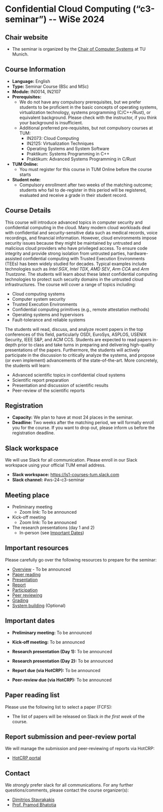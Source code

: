 # Confidential Cloud Computing (“c3-seminar”) -- WiSe 2024

## Chair website

- The seminar is organized by the [Chair of Computer Systems](https://dse.in.tum.de/) at TU Munich.

## Course Information
- **Language:** English
- **Type:** Seminar Course (BSc and MSc)
- **Module:** IN0014, IN2107
- **Prerequisites:**
   - We do not have any compulsory prerequisites, but we prefer students to be proficient in the basic concepts of operating systems, virtualization technology, systems programming (C/C++/Rust), or equivalent background. Please check with the instructor, if you think your background is insufficient. 
    - Additional preferred pre-requisites, but not compulsory courses at TUM:
      - IN2073: Cloud Computing
      - IN2125: Virtualization Techniques
      - Operating Systems and System Software
      - Praktikum: Systems Programming in C++
      - Praktikum: Advanced Systems Programming in C/Rust
- **TUM Online:** 
  - You must register for this course in TUM Online before the course starts
- **Student note:**
  - Compulsory enrollment after two weeks of the matching outcome; students who fail to de-register in this period will be registered, evaluated and receive a grade in their student record.

## Course Details
This course will introduce advanced topics in computer security and confidential computing in the cloud. Many modern cloud workloads deal with confidential and security-sensitive data such as medical records, voice recordings, and financial information. 
However, cloud environments impose security issues because they might be maintained by untrusted and malicious cloud providers who have privileged access.
To ensure code integrity and provide strong isolation from untrusted parties, hardware-assisted confidential computing with Trusted Execution Environments (TEEs) has been widely studied for decades.
Typical examples include technologies such as *Intel SGX*, *Intel TDX*, *AMD SEV*, *Arm CCA* and *Arm Trustzone*. 
The students will learn about these latest confidential computing technologies to protect such security domains in the untrusted cloud infrastructures. 
The course will cover a range of topics including:
- Cloud computing systems
- Computer system security
- Trusted Execution Environments
- Confidential computing primitives (e.g., remote attestation methods)
- Operating systems and hypervisors
- Fault-tolerance and reliable systems

The students will read, discuss, and analyze recent papers in the top conferences of this field, particularly OSDI, EuroSys, ASPLOS, USENIX Security, IEEE S&P, and ACM CCS. 
Students are expected to read papers in-depth prior to class and take turns in preparing and delivering high-quality presentations of the papers. 
Furthermore, the students will actively participate in the discussion to critically analyze the systems, and propose (or even implement) advancements of the state-of-the-art. 
More concretely, the students will learn:
- Advanced scientific topics in confidential cloud systems
- Scientific report preparation 
- Presentation and discussion of scientific results
- Peer-review of the scientific reports 

## Registration

- **Capacity:** We plan to have at most 24 places in the seminar.
- **Deadline:** Two weeks after the matching period, we will formally enroll you for the course. If you want to drop out, please inform us before the registration deadline.

## Slack workspace

We will use Slack for all communication. Please enroll in our Slack workspace using your official TUM email address.

- **Slack workspace:** https://ls1-courses-tum.slack.com
- **Slack channel:** #ws-24-c3-seminar

## Meeting place

- Preliminary meeting
   - Zoom link: To be announced
- Kick-off meeting
   - Zoom link: To be announced
- The research presentations (day 1 and 2)
   - In-person (see [Important Dates](#important-dates))

## Important resources

Please carefully go over the following resources to prepare for the seminar:

- [Overview](docs/c3-seminar-overview.pdf) - To be announced
- [Paper reading](docs/paper-reading.pdf)
- [Presentation](docs/presentation.pdf)
- [Report](docs/report.pdf)
- [Participation](docs/participation.pdf)
- [Peer reviewing](docs/peer-review.pdf)
- [Grading](docs/grading.pdf)
- [System building](docs/system-building.pdf) (Optional)

## Important dates

- **Preliminary meeting:** To be announced

- **Kick-off meeting:** To be announced

- **Research presentation (Day 1):** To be announced

- **Research presentation (Day 2):** To be announced

- **Report due (via HotCRP):** To be announced

- **Peer-review due (via HotCRP):** To be announced


## Paper reading list

Please use the following list to select a paper (FCFS): 

- The list of papers will be released on Slack *in the first week* of the course.


## Report submission and peer-review portal

We will manage the submission and peer-reviewing of reports via HotCRP:

- [HotCRP portal](https://tum-ss2021.hotcrp.com/)


## Contact

We *strongly* prefer slack for all communications. For any further questions/comments, please contact the course organizer(s):
- [Dimitrios Stavrakakis](https://dimstav23.github.io/)
- [Prof. Pramod Bhatotia](https://dse.in.tum.de/bhatotia/)


